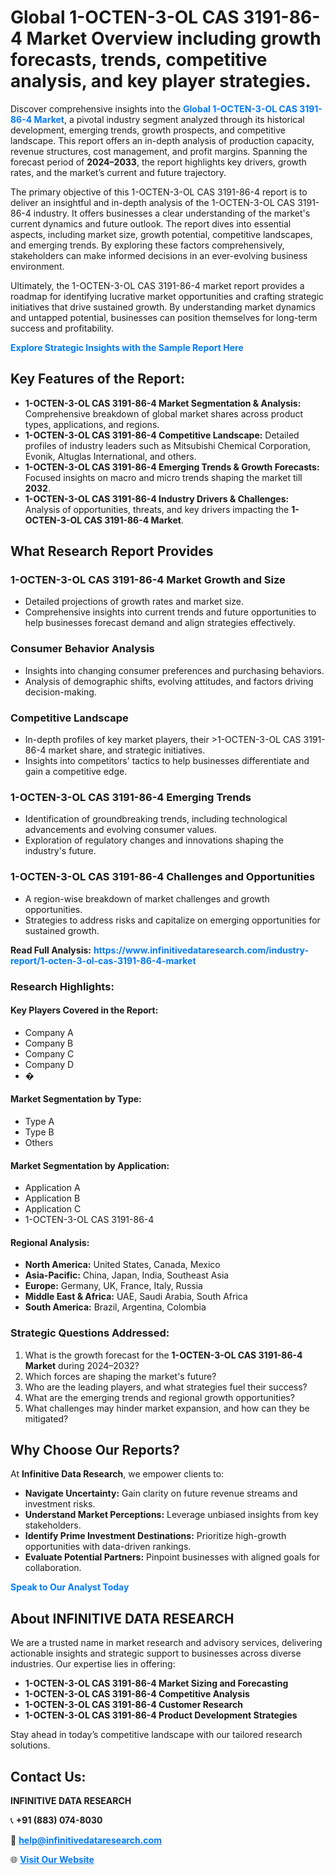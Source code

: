 <h1>Global 1-OCTEN-3-OL CAS 3191-86-4 Market Overview including growth forecasts, trends, competitive analysis, and key player strategies.</h1>
<p>
Discover comprehensive insights into the 
<a href="https://www.infinitivedataresearch.com/industry-report/1-octen-3-ol-cas-3191-86-4-market" rel="dofollow" style="color: #007BFF; text-decoration: none;"><strong>Global 1-OCTEN-3-OL CAS 3191-86-4 Market</strong></a>, a pivotal industry segment analyzed through its historical development, emerging trends, growth prospects, and competitive landscape. This report offers an in-depth analysis of production capacity, revenue structures, cost management, and profit margins. Spanning the forecast period of <strong>2024–2033</strong>, the report highlights key drivers, growth rates, and the market’s current and future trajectory.
</p>
<p>
The primary objective of this 1-OCTEN-3-OL CAS 3191-86-4 report is to deliver an insightful and in-depth analysis of the 1-OCTEN-3-OL CAS 3191-86-4 industry. It offers businesses a clear understanding of the market's current dynamics and future outlook. The report dives into essential aspects, including market size, growth potential, competitive landscapes, and emerging trends. By exploring these factors comprehensively, stakeholders can make informed decisions in an ever-evolving business environment.
</p>
<p>
Ultimately, the 1-OCTEN-3-OL CAS 3191-86-4 market report provides a roadmap for identifying lucrative market opportunities and crafting strategic initiatives that drive sustained growth. By understanding market dynamics and untapped potential, businesses can position themselves for long-term success and profitability.
</p>
<p>
<a href="https://www.infinitivedataresearch.com/request-sample/reportId=112820" style="color: #007BFF; text-decoration: none;"><strong>Explore Strategic Insights with the Sample Report Here</strong></a>
</p>

<h2>Key Features of the Report:</h2>
<ul>
<li><strong>1-OCTEN-3-OL CAS 3191-86-4 Market Segmentation & Analysis:</strong> Comprehensive breakdown of global market shares across product types, applications, and regions.</li>
<li><strong>1-OCTEN-3-OL CAS 3191-86-4 Competitive Landscape:</strong> Detailed profiles of industry leaders such as Mitsubishi Chemical Corporation, Evonik, Altuglas International, and others.</li>
<li><strong>1-OCTEN-3-OL CAS 3191-86-4 Emerging Trends & Growth Forecasts:</strong> Focused insights on macro and micro trends shaping the market till <strong>2032</strong>.</li>
<li><strong>1-OCTEN-3-OL CAS 3191-86-4 Industry Drivers & Challenges:</strong> Analysis of opportunities, threats, and key drivers impacting the <strong>1-OCTEN-3-OL CAS 3191-86-4 Market</strong>.</li>
</ul>

<h2>What Research Report Provides</h2>
<h3>1-OCTEN-3-OL CAS 3191-86-4 Market Growth and Size</h3>
<ul>
<li>Detailed projections of growth rates and market size.</li>
<li>Comprehensive insights into current trends and future opportunities to help businesses forecast demand and align strategies effectively.</li>
</ul>

<h3>Consumer Behavior Analysis</h3>
<ul>
<li>Insights into changing consumer preferences and purchasing behaviors.</li>
<li>Analysis of demographic shifts, evolving attitudes, and factors driving decision-making.</li>
</ul>

<h3>Competitive Landscape</h3>
<ul>
<li>In-depth profiles of key market players, their >1-OCTEN-3-OL CAS 3191-86-4 market share, and strategic initiatives.</li>
<li>Insights into competitors' tactics to help businesses differentiate and gain a competitive edge.</li>
</ul>

<h3>1-OCTEN-3-OL CAS 3191-86-4 Emerging Trends</h3>
<ul>
<li>Identification of groundbreaking trends, including technological advancements and evolving consumer values.</li>
<li>Exploration of regulatory changes and innovations shaping the industry's future.</li>
</ul>

<h3>1-OCTEN-3-OL CAS 3191-86-4 Challenges and Opportunities</h3>
<ul>
<li>A region-wise breakdown of market challenges and growth opportunities.</li>
<li>Strategies to address risks and capitalize on emerging opportunities for sustained growth.</li>
</ul>
<p><strong>Read Full Analysis:</strong> <a href="https://www.infinitivedataresearch.com/industry-report/1-octen-3-ol-cas-3191-86-4-market" rel="dofollow" style="color: #007BFF; text-decoration: none;"><strong>https://www.infinitivedataresearch.com/industry-report/1-octen-3-ol-cas-3191-86-4-market</strong></a></p>
<h3>Research Highlights:</h3>
<h4>Key Players Covered in the Report:</h4>
<ul><li>Company A</li><li>Company B</li><li>Company C</li><li>Company D</li><li>�</li></ul>
<h4>Market Segmentation by Type:</h4>
<ul><li>Type A</li><li>Type B</li><li>Others</li></ul>
<h4>Market Segmentation by Application:</h4>
<ul><li>Application A</li><li>Application B</li><li>Application C</li><li>1-OCTEN-3-OL CAS 3191-86-4</li></ul>

<h4>Regional Analysis:</h4>
<ul>
<li><strong>North America:</strong> United States, Canada, Mexico</li>
<li><strong>Asia-Pacific:</strong> China, Japan, India, Southeast Asia</li>
<li><strong>Europe:</strong> Germany, UK, France, Italy, Russia</li>
<li><strong>Middle East & Africa:</strong> UAE, Saudi Arabia, South Africa</li>
<li><strong>South America:</strong> Brazil, Argentina, Colombia</li>
</ul>

<h3>Strategic Questions Addressed:</h3>
<ol>
<li>What is the growth forecast for the <strong>1-OCTEN-3-OL CAS 3191-86-4 Market</strong> during 2024–2032?</li>
<li>Which forces are shaping the market's future?</li>
<li>Who are the leading players, and what strategies fuel their success?</li>
<li>What are the emerging trends and regional growth opportunities?</li>
<li>What challenges may hinder market expansion, and how can they be mitigated?</li>
</ol>

<h2>Why Choose Our Reports?</h2>
<p>At <strong>Infinitive Data Research</strong>, we empower clients to:</p>
<ul>
<li><strong>Navigate Uncertainty:</strong> Gain clarity on future revenue streams and investment risks.</li>
<li><strong>Understand Market Perceptions:</strong> Leverage unbiased insights from key stakeholders.</li>
<li><strong>Identify Prime Investment Destinations:</strong> Prioritize high-growth opportunities with data-driven rankings.</li>
<li><strong>Evaluate Potential Partners:</strong> Pinpoint businesses with aligned goals for collaboration.</li>
</ul>
<p><a href="https://www.infinitivedataresearch.com/industry-report/1-octen-3-ol-cas-3191-86-4-market" rel="dofollow" style="color: #007BFF; text-decoration: none;"><strong>Speak to Our Analyst Today</strong></a></p>

<h2>About INFINITIVE DATA RESEARCH</h2>
<p>We are a trusted name in market research and advisory services, delivering actionable insights and strategic support to businesses across diverse industries. Our expertise lies in offering:</p>
<ul>
<li><strong>1-OCTEN-3-OL CAS 3191-86-4 Market Sizing and Forecasting</strong></li>
<li><strong>1-OCTEN-3-OL CAS 3191-86-4 Competitive Analysis</strong></li>
<li><strong>1-OCTEN-3-OL CAS 3191-86-4 Customer Research</strong></li>
<li><strong>1-OCTEN-3-OL CAS 3191-86-4 Product Development Strategies</strong></li>
</ul>
<p>Stay ahead in today’s competitive landscape with our tailored research solutions.</p>

<h2>Contact Us:</h2>
<p><strong>INFINITIVE DATA RESEARCH</strong></p>
<p>📞 <strong>+91 (883) 074-8030</strong></p>
<p>📧 <strong><a href="mailto:help@infinitivedataresearch.com" style="color: #007BFF;">help@infinitivedataresearch.com</a></strong></p>
<p>🌐 <strong><a href="https://www.infinitivedataresearch.com" rel="dofollow" style="color: #007BFF;">Visit Our Website</a></strong></p>